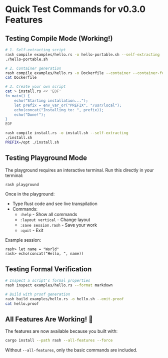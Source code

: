 # Quick Test Commands for v0.3.0 Features

## Testing Compile Mode (Working!)

```bash
# 1. Self-extracting script
rash compile examples/hello.rs -o hello-portable.sh --self-extracting
./hello-portable.sh

# 2. Container generation
rash compile examples/hello.rs -o Dockerfile --container --container-format docker
cat Dockerfile

# 3. Create your own script
cat > install.rs << 'EOF'
fn main() {
    echo("Starting installation...");
    let prefix = env_var_or("PREFIX", "/usr/local");
    echo(concat("Installing to: ", prefix));
    echo("Done!");
}
EOF

rash compile install.rs -o install.sh --self-extracting
./install.sh
PREFIX=/opt ./install.sh
```

## Testing Playground Mode

The playground requires an interactive terminal. Run this directly in your terminal:

```bash
rash playground
```

Once in the playground:
- Type Rust code and see live transpilation
- Commands:
  - `:help` - Show all commands
  - `:layout vertical` - Change layout
  - `:save session.rash` - Save your work
  - `:quit` - Exit

Example session:
```
rash> let name = "World"
rash> echo(concat("Hello, ", name))
```

## Testing Formal Verification

```bash
# Inspect a script's formal properties
rash inspect examples/hello.rs --format markdown

# Build with proof generation
rash build examples/hello.rs -o hello.sh --emit-proof
cat hello.proof
```

## All Features Are Working! 🎉

The features are now available because you built with:
```bash
cargo install --path rash --all-features --force
```

Without `--all-features`, only the basic commands are included.